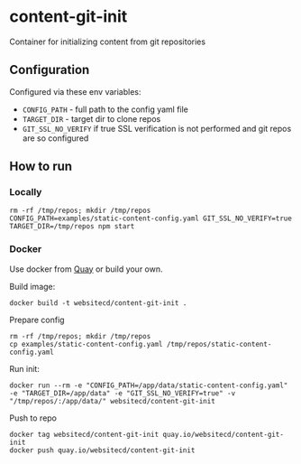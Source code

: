 # content-git-init
Container for initializing content from git repositories

## Configuration

Configured via these env variables:
* `CONFIG_PATH` - full path to the config yaml file
* `TARGET_DIR` - target dir to clone repos
* `GIT_SSL_NO_VERIFY` if true SSL verification is not performed and git repos are so configured

## How to run

### Locally

```shell
rm -rf /tmp/repos; mkdir /tmp/repos
CONFIG_PATH=examples/static-content-config.yaml GIT_SSL_NO_VERIFY=true TARGET_DIR=/tmp/repos npm start
```


### Docker

Use docker from [Quay](https://quay.io/repository/websitecd/content-git-init) or build your own.

Build image:

```shell script
docker build -t websitecd/content-git-init .
```

Prepare config
```shell script
rm -rf /tmp/repos; mkdir /tmp/repos
cp examples/static-content-config.yaml /tmp/repos/static-content-config.yaml
```

Run init:

```shell script
docker run --rm -e "CONFIG_PATH=/app/data/static-content-config.yaml" -e "TARGET_DIR=/app/data" -e "GIT_SSL_NO_VERIFY=true" -v "/tmp/repos/:/app/data/" websitecd/content-git-init
```

Push to repo

```shell
docker tag websitecd/content-git-init quay.io/websitecd/content-git-init
docker push quay.io/websitecd/content-git-init
```
